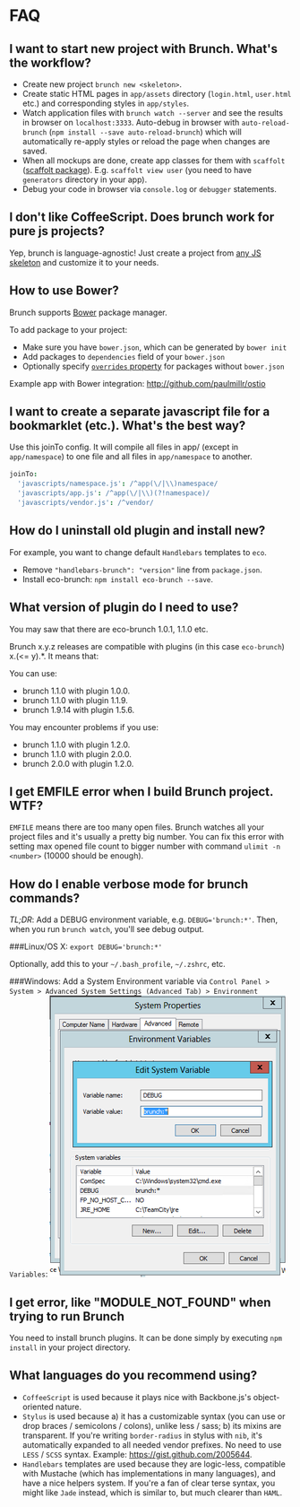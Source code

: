 # FAQ

## I want to start new project with Brunch. What's the workflow?

* Create new project `brunch new <skeleton>`.
* Create static HTML pages in `app/assets` directory (`login.html`, `user.html` etc.) and corresponding styles in `app/styles`.
* Watch application files with `brunch watch --server` and see the results in browser on `localhost:3333`. Auto-debug in browser with `auto-reload-brunch` (`npm install --save auto-reload-brunch`) which will automatically re-apply styles or reload the page when changes are saved.
* When all mockups are done, create app classes for them with `scaffolt` ([scaffolt package](https://github.com/paulmillr/scaffolt)). E.g. `scaffolt view user` (you need to have `generators` directory in your app).
* Debug your code in browser via `console.log` or `debugger` statements.

## I don't like CoffeeScript. Does brunch work for pure js projects?

Yep, brunch is language-agnostic! Just create a project from [any JS skeleton](https://github.com/brunch/brunch/wiki/Skeletons) and customize it to your needs.

## How to use Bower?

Brunch supports [Bower](http://bower.io) package manager.

To add package to your project:

* Make sure you have `bower.json`, which can be generated by `bower init`
* Add packages to `dependencies` field of your `bower.json`
* Optionally specify [`overrides` property](https://github.com/paulmillr/read-components#read-components) for packages without `bower.json`

Example app with Bower integration: http://github.com/paulmillr/ostio

## I want to create a separate javascript file for a bookmarklet (etc.). What's the best way?

Use this joinTo config. It will compile all files in app/ (except in `app/namespace`) to one file and all files in `app/namespace` to another.

```coffeescript
joinTo:
  'javascripts/namespace.js': /^app(\/|\\)namespace/
  'javascripts/app.js': /^app(\/|\\)(?!namespace)/
  'javascripts/vendor.js': /^vendor/
```

## How do I uninstall old plugin and install new?

For example, you want to change default `Handlebars` templates to `eco`.

* Remove `"handlebars-brunch": "version"` line from `package.json`.
* Install eco-brunch: `npm install eco-brunch --save`.

## What version of plugin do I need to use?

You may saw that there are eco-brunch 1.0.1, 1.1.0 etc.

Brunch x.y.z releases are compatible with plugins (in this case `eco-brunch`) x.(<= y).*. It means that:

You can use:

* brunch 1.1.0 with plugin 1.0.0.
* brunch 1.1.0 with plugin 1.1.9.
* brunch 1.9.14 with plugin 1.5.6.

You may encounter problems if you use:

* brunch 1.1.0 with plugin 1.2.0.
* brunch 1.1.0 with plugin 2.0.0.
* brunch 2.0.0 with plugin 1.2.0.

## I get EMFILE error when I build Brunch project. WTF?

`EMFILE` means there are too many open files.
Brunch watches all your project files and it's usually a pretty big number.
You can fix this error with setting max opened file count to bigger number
with command `ulimit -n <number>` (10000 should be enough).

## How do I enable verbose mode for brunch commands?

*TL;DR*: Add a DEBUG environment variable, e.g. `DEBUG='brunch:*'`.
Then, when you run `brunch watch`, you'll see debug output.

###Linux/OS X:
`export DEBUG='brunch:*'`

Optionally, add this to your `~/.bash_profile`, `~/.zshrc`, etc.

###Windows:
Add a System Environment variable via `Control Panel > System > Advanced System Settings (Advanced Tab) > Environment Variables`:
![Windows System Environment Variable](./windows.png?raw=true)

## I get error, like "MODULE_NOT_FOUND" when trying to run Brunch

You need to install brunch plugins. It can be done simply by executing `npm install` in your project directory.

## What languages do you recommend using?

* `CoffeeScript` is used because it plays nice with Backbone.js's object-oriented nature.
* `Stylus` is used because a) it has a customizable syntax (you can use or drop braces / semicolons / colons), unlike less / sass; b) its mixins are transparent. If you're writing `border-radius` in stylus with `nib`, it's automatically expanded to all needed vendor prefixes. No need to use `LESS` / `SCSS` syntax. Example: https://gist.github.com/2005644.
* `Handlebars` templates are used because they are logic-less, compatible with Mustache (which has implementations in many languages), and have a nice helpers system. If you're a fan of clear terse syntax, you might like `Jade` instead, which is similar to, but much clearer than `HAML`.

